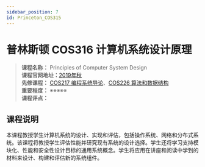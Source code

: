 ```yaml
---
sidebar_position: 7
id: Princeton_COS315 
---
```


# 普林斯顿 COS316 计算机系统设计原理

>**课程名称：** Principles of Computer System Design   
**课程官网地址：**[2019年秋](https://www.cs.princeton.edu/courses/archive/fall19/cos316/)        
**先修课程：** [COS217 编程系统导论](https://hackway.org/docs/cs/sophomore/programming/cos217)、[COS226 算法和数据结构](https://hackway.org/docs/cs/freshman/datastructure/cos226)     
**重要程度：** ※※※※※  
**课程评点：** 

## 课程说明
本课程教授学生计算机系统的设计、实现和评估，包括操作系统、网络和分布式系统。该课程将教授学生评估性能并研究现有系统的设计选择。学生还将学习支持模块化、性能和安全性设计目标的通用系统概念。学生将应用在讲座和阅读中学到的材料来设计、构建和评估新的系统组件。


